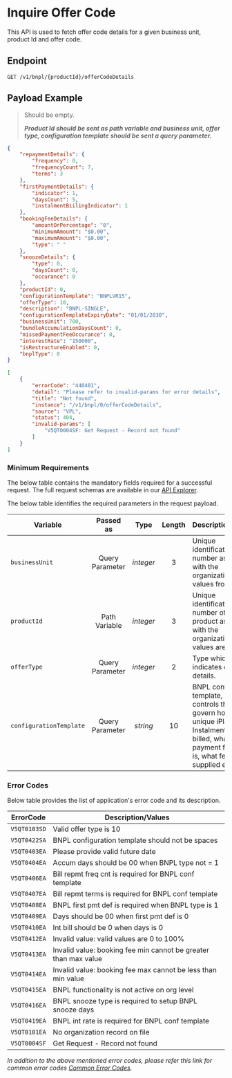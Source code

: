 # Inquire Offer Code

This API is used to fetch offer code details for a given business unit, product Id and offer code.

## Endpoint

`GET /v1/bnpl/{productId}/offerCodeDetails`

## Payload Example

<!--
type: tab
titles: Request, Response, Error
-->

>Should be empty.
>
>***Product Id should be sent as path variable and business unit, offer type, configuration template should be sent a query parameter.***

<!--
type: tab
-->

```json
{
    "repaymentDetails": {
        "frequency": 0,
        "frequencyCount": 7,
        "terms": 3
    },
    "firstPaymentDetails": {
        "indicator": 1,
        "daysCount": 5,
        "instalmentBiilingIndicator": 1
    },
    "bookingFeeDetails": {
        "amountOrPercentage": "0",
        "minimumAmount": "$0.00",
        "maximumAmount": "$0.00",
        "type": " "
    },
    "snoozeDetails": {
        "type": 0,
        "daysCount": 0,
        "occurance": 0
    },
    "productId": 0,
    "configurationTemplate": "BNPLVR15",
    "offerType": 10,
    "description": "BNPL-SINGLE",
    "configurationTemplateExpiryDate": "01/01/2030",
    "businessUnit": 700,
    "bundleAccumulationDaysCount": 0,
    "missedPaymentFeeOccurance": 0,
    "interestRate": "150000",
    "isRestructureEnabled": 0,
    "bnplType": 0
}
```

<!--
type: tab
-->

```json
[
    {
        "errorCode": "440401",
        "detail": "Please refer to invalid-params for error details",
        "title": "Not found",
        "instance": "/v1/bnpl/0/offerCodeDetails",
        "source": "VPL",
        "status": 404,
        "invalid-params": [
            "V5QT0004SF: Get Request - Record not found"
        ]
    }
]
```

<!-- type: tab-end -->

### Minimum Requirements

The below table contains the mandatory fields required for a successful request. The full request schemas are available in our [API Explorer](../api/?type=get&path=/v1/bnpl/{productId}/offerCodeDetails).

The below table identifies the required parameters in the request payload.

| Variable | Passed as | Type | Length | Description/Values |
| -------- | :-------: | :--: | :------------: | ------------------ |
| `businessUnit` | Query Parameter | *integer* | 3 | Unique identification number associated with the organization. Valid values from 1-998. |
| `productId` | Path Variable | *integer* | 3 | Unique identification number of the product associated with the organization. Valid values are 1-998. |
| `offerType` | Query Parameter | *integer* | 2 | Type which indicates offer details. |
| `configurationTemplate` | Query Parameter | *string* | 10 | BNPL configuration template, set of controls that govern how each unique iPlan (BNPL Instalment Plan) is billed, what the payment frequency is, what fees are supplied etc. |

### Error Codes

Below table provides the list of application's error code and its description.

| ErrorCode |  Description/Values |
| --------  | ------------------ |
| `V5QT0103SD` | Valid offer type is 10 |
| `V5QT0422SA` | BNPL configuration template should not be spaces |
| `V5QT0403EA` | Please provide valid future date |
| `V5QT0404EA` | Accum days should be 00 when BNPL type not = 1 |
| `V5QT0406EA` | Bill repmt freq cnt is required for BNPL conf template |
| `V5QT0407EA` | Bill repmt terms is required for BNPL conf template |
| `V5QT0408EA` | BNPL first pmt def is required when BNPL type is 1 |
| `V5QT0409EA` | Days should be 00 when first pmt def is 0 |
| `V5QT0410EA` | Int bill should be 0 when days is 0 |
| `V5QT0412EA` | Invalid value: valid values are 0 to 100% |
| `V5QT0413EA` | Invalid value: booking fee min cannot be greater than max value
| `V5QT0414EA` | Invalid value: booking fee max cannot be less than min value |
| `V5QT0415EA` | BNPL functionality is not active on org level |
| `V5QT0416EA` | BNPL snooze type is required to setup BNPL snooze days |
| `V5QT0419EA` | BNPL int rate is required for BNPL conf template |
| `V5QT0101EA` | No organization record on file |
| `V5QT0004SF` | Get Request - Record not found |

*In addition to the above mentioned error codes, please refer this link for common error codes [Common Error Codes](?path=docs/Common_Error_Code.md).*
